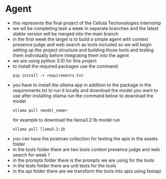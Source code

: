 # Agent 

- this represents the final project of the Cellula Techonologies internship 
- we wil be completing task a week in seperate branches and the latest stable version will be merged into the main branch
- in the first week the target is to build a simple agent with context presence judge and web search as tools included so we will begin setting up the project structure and building those tools and testing them individually before integrating them into the agent
- we are using python 3.10 for this project 
- to install the required packages use the command: 
  ```
  pip install -r requirements.txt
  ```
- you have to install the ollama app in addition to the package in the requirements.txt to run it locally and download the model you want to use
after installing ollama run the command below to download the model
  ```
  ollama pull <model_name>
  ```
   for example to download the llama3.2:1b model run 
   ```
   ollama pull llama3.2:1b
   ```
- you can have the postman collection for testing the apis in the assets folder
- in the tools folder there are two tools context presence judge and web search for week 1
- in the prompts folder there is the prompts we are using for the tools
- in the tests folder there are unit tests for the tools
- in the api folder there are we transform the tools into apis using fastapi
